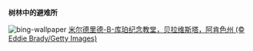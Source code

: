 
**树林中的避难所**

![bing-wallpaper](https://www.bing.com/th?id=OHR.CooperChapel_ZH-CN1150924688_1920x1080.jpg)
[米尔德里德-B-库珀纪念教堂，贝拉维斯塔，阿肯色州 (© Eddie Brady/Getty Images)](https://www.bing.com/search?q=%E9%98%BF%E8%82%AF%E8%89%B2%E5%B7%9E&amp;form=hpcapt&amp;mkt=zh-cn)
  